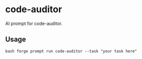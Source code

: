 # code-auditor

AI prompt for code-auditor.

## Usage

`bash
forge prompt run code-auditor --task "your task here"
`
